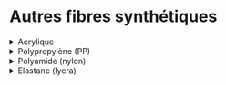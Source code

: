 # Autres fibres synthétiques

<details>

<summary>Acrylique</summary>

Les fibres acryliques sont réservées aux matières formées de polymères contenant au moins 85% de motif acrylonitrille. Un procédé de polyaddition permet d'obtenir ce matériau.

**Procédé Ecoinvent**

_polymethyl methacrylate production, beads, ReR_

</details>

<details>

<summary>Polypropylène (PP)</summary>

Le polypropylène est fabriqué à partir de propylène qui est un gaz sous-produit de la distillation du pétrole. Un procédé de polyaddition permet d'obtenir ce matériau qui ressemble au polyéthylène haute densité (PE HD).&#x20;

**Procédé Ecoinvent**

_Polypropylene production, granulate, RoW_

</details>

<details>

<summary>Polyamide (nylon)</summary>

Les fibres polyamides proviennent généralement de la transformation chimique de la houille ou du pétrole. Les polyamides les plus connus dans l'industrie Textile sont le Nylon (PA 6.6), le Perlon (PA 6) et le Rilsan (PA 11).

**Principales étapes de production**

Deux procédés permettent de produire du polyamide sous forme de résine : la polycondensation ou la polyaddition.&#x20;

**Procédé Ecoinvent**

_Nylon 6.6 production, RoW_

</details>

<details>

<summary>Elastane (lycra)</summary>

Cette fibre synthétique est dérivée du polyuréthane et est généralement connue sous le nom _Lycra_. Cette fibre a notamment remplacé le caoutchouc naturel dans le textile pour rendre les vêtements plus extensibles.

**Principales étapes de production**

1\) Le polyuréthane est dissous dans un solvant,

2\) La fibre d'elastane est filée à sec (procédé d'extrusion).&#x20;

**Procédé Ecoinvent**

Cette matière n'étant pas disponible dans Ecoinvent, un procédé a été créé par Ecobalyse en utilisant deux procédés Ecoinvent : \
90% = _market for polyurethane, flexible foam, RoW_\
10% = _market for dimethylacetamide, GLO_

</details>
